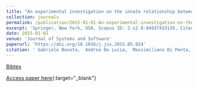 ```yaml
---
title: "An experimental investigation on the innate relationship between quality and refactoring"
collection: journals
permalink: /publication/2015-01-01-An-experimental-investigation-on-the-innate-relationship-between-quality-and-refactoring
excerpt: 'Springer, New York, USA, Scopus ID: 2-s2.0-84937433135, Cited by: 67'
date: 2015-01-01
venue: 'Journal of Systems and Software'
paperurl: 'https://doi.org/10.1016/j.jss.2015.05.024'
citation: ' Gabriele Bavota,  Andrea De Lucia,  Massimiliano Di Penta,  Rocco Oliveto,  Fabio Palomba, &quot;An experimental investigation on the innate relationship between quality and refactoring.&quot; Journal of Systems and Software, 2015.'
---
```

[Bibtex](https://dblp.org/rec/bib/journals/jss/BavotaLPOP15)

[Access paper here](https://doi.org/10.1016/j.jss.2015.05.024){:target="_blank"}
